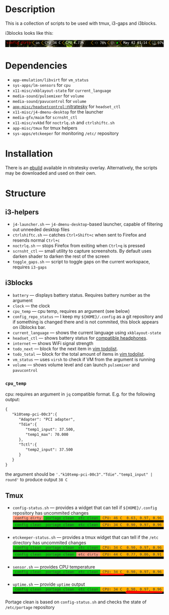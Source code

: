 # Description
This is a collection of scripts to be used with tmux, i3-gaps and i3blocks.

i3blocks looks like this:

![i3blocks example](assets/i3blocksexample.png "i3blocks example")

# Dependencies
* `app-emulation/libvirt` for `vm_status`
* `sys-apps/lm-sensors` for `cpu`
* `x11-misc/xkblayout-state` for `current_language`
* `media-sound/pulsemixer` for `volume`
* `media-sound/pavucontrol` for `volume`
* [`app-misc/headsetcontrol`](https://github.com/Sapd/HeadsetControl)[::nitratesky](https://github.com/SabbathHex/nitratesky) for `headset_ctl`
* `x11-misc/j4-dmenu-desktop` for the launcher
* `media-gfx/maim` for `scrnsht_ctl`
* `x11-misc/xvkbd` for `noctrlq.sh` and `ctrlshiftc.sh`
* `app-misc/tmux` for tmux helpers
* `sys-apps/etckeeper` for monitoring `/etc/` repository

# Installation

There is an [ebuild](https://github.com/SabbathHex/nitratesky/blob/master/x11-misc/SH-wm-scripts/SH-wm-scripts-9999.ebuild) available in nitratesky overlay. Alternatively, the scripts may be downloaded and used on their own.

# Structure
## i3-helpers

* `j4-launcher.sh` — `j4-dmenu-desktop`-based launcher, capable of filtering out unneeded desktop files
* `ctrlshiftc.sh` — catches `Ctrl+Shift+c` when sent to Firefox and resends normal `Ctrl+c`
* `noctrlq.sh` — stops Firefox from exiting when `Ctrl+q` is pressed
* `scrnsht_ctl` — small utility to capture screenshots. By default uses darken shader to darken the rest of the screen
* `toggle_gaps.sh` — script to toggle gaps on the current workspace, requires `i3-gaps`

## i3blocks
* `battery` — displays battery status. Requires battery number as the argument
* `clock` — the clock
* `cpu_temp` — cpu temp, requires an argument (see below)
* `config_repo_status` — I keep my `${HOME}/.config` as a git repository and if something is changed there and is not commited, this block appears on i3blocks bar.
* `current_language` — shows the current language using `xkblayout-state`
* `headset_ctl` — shows battery status for [compatible headphones](https://github.com/Sapd/HeadsetControl).
* `internet` — shows WiFi signal strength
* `todo_next` — block for the next item in [vim todolist](https://github.com/SabbathHex/vim-todofile).
* `todo_total` — block for the total amount of items in [vim todolist](https://github.com/SabbathHex/vim-todofile).
* `vm_status` — uses `virsh` to check if VM from the argument is running
* `volume` — shows volume level and can launch `pulsemixer` and `pavucontrol`

### `cpu_temp`
cpu: requires an argument in `jq` compatible format. E.g. for the following output:
```
{
   "k10temp-pci-00c3":{
      "Adapter": "PCI adapter",
      "Tdie":{
         "temp1_input": 37.500,
         "temp1_max": 70.000
      },
      "Tctl":{
         "temp2_input": 37.500
      }
   }
}
```
the argument should be `'."k10temp-pci-00c3"."Tdie"."temp1_input" | round'` to produce output `38 C`

## Tmux

* `config-status.sh` — provides a widget that can tell if `${HOME}/.config` repository has uncommited changes
    ![Image](assets/config-status.png)

* `etckeeper-status.sh` — provides a tmux widget that can tell if the `/etc` directory has uncommited changes
    ![Image](assets/etckeeper-status.png)

* `sensor.sh` — provides CPU temperature
    ![](assets/sensor.png)

* `uptime.sh` — provide `uptime` output
    ![](assets/uptime.png)

Portage clean is based on `config-status.sh` and checks the state of `/etc/portage` repository
